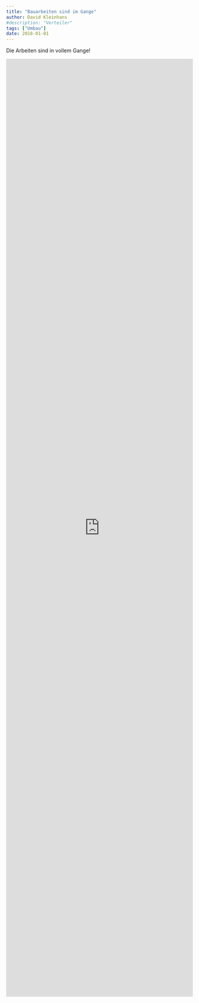 ```yaml
---
title: "Bauarbeiten sind im Gange"
author: David Kleinhans
#description: "Verteiler"
tags: ["Umbau"]
date: 2018-01-01
---
```


Die Arbeiten sind in vollem Gange!

<iframe src="https://docs.google.com/forms/d/e/1FAIpQLScURJWilNXguP2LwBP4-o_5n3SfnafaFX3uMxiKBz3Wq5StBg/viewform?embedded=true" width=100% height="2530" frameborder="0" marginheight="0" marginwidth="0"></iframe>
